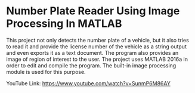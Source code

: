 # Number Plate Reader Using Image Processing In MATLAB
This project not only detects the number plate of a vehicle, but it also tries to read it and provide the license number of the vehicle as a string output and even exports it as a text document. The program also provides an image of region of interest to the user.  The project uses MATLAB 2016a in order to edit and compile the program. The built-in image processing module is used for this purpose.

YouTube Link: https://www.youtube.com/watch?v=SunmP6M86AY

